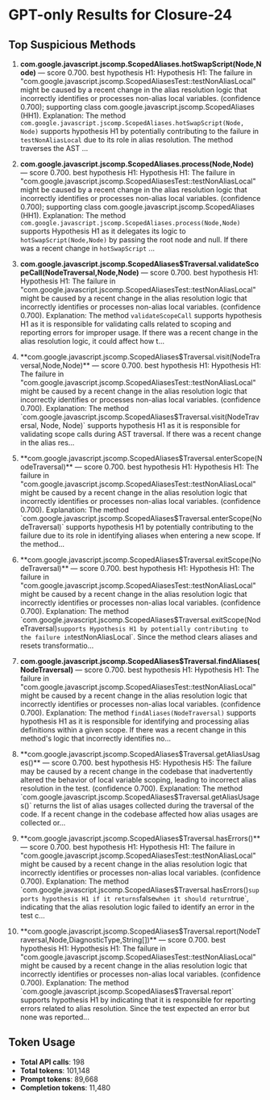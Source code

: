 # GPT-only Results for Closure-24

## Top Suspicious Methods

1. **com.google.javascript.jscomp.ScopedAliases.hotSwapScript(Node,Node)** — score 0.700. best hypothesis H1: Hypothesis H1: The failure in "com.google.javascript.jscomp.ScopedAliasesTest::testNonAliasLocal" might be caused by a recent change in the alias resolution logic that incorrectly identifies or processes non-alias local variables. (confidence 0.700); supporting class com.google.javascript.jscomp.ScopedAliases (HH1).
    Explanation: The method `com.google.javascript.jscomp.ScopedAliases.hotSwapScript(Node, Node)` supports hypothesis H1 by potentially contributing to the failure in `testNonAliasLocal` due to its role in alias resolution. The method traverses the AST ...

2. **com.google.javascript.jscomp.ScopedAliases.process(Node,Node)** — score 0.700. best hypothesis H1: Hypothesis H1: The failure in "com.google.javascript.jscomp.ScopedAliasesTest::testNonAliasLocal" might be caused by a recent change in the alias resolution logic that incorrectly identifies or processes non-alias local variables. (confidence 0.700); supporting class com.google.javascript.jscomp.ScopedAliases (HH1).
    Explanation: The method `com.google.javascript.jscomp.ScopedAliases.process(Node,Node)` supports Hypothesis H1 as it delegates its logic to `hotSwapScript(Node,Node)` by passing the root node and null. If there was a recent change in `hotSwapScript` ...

3. **com.google.javascript.jscomp.ScopedAliases$Traversal.validateScopeCall(NodeTraversal,Node,Node)** — score 0.700. best hypothesis H1: Hypothesis H1: The failure in "com.google.javascript.jscomp.ScopedAliasesTest::testNonAliasLocal" might be caused by a recent change in the alias resolution logic that incorrectly identifies or processes non-alias local variables. (confidence 0.700).
    Explanation: The method `validateScopeCall` supports hypothesis H1 as it is responsible for validating calls related to scoping and reporting errors for improper usage. If there was a recent change in the alias resolution logic, it could affect how t...

4. **com.google.javascript.jscomp.ScopedAliases$Traversal.visit(NodeTraversal,Node,Node)** — score 0.700. best hypothesis H1: Hypothesis H1: The failure in "com.google.javascript.jscomp.ScopedAliasesTest::testNonAliasLocal" might be caused by a recent change in the alias resolution logic that incorrectly identifies or processes non-alias local variables. (confidence 0.700).
    Explanation: The method `com.google.javascript.jscomp.ScopedAliases$Traversal.visit(NodeTraversal, Node, Node)` supports hypothesis H1 as it is responsible for validating scope calls during AST traversal. If there was a recent change in the alias res...

5. **com.google.javascript.jscomp.ScopedAliases$Traversal.enterScope(NodeTraversal)** — score 0.700. best hypothesis H1: Hypothesis H1: The failure in "com.google.javascript.jscomp.ScopedAliasesTest::testNonAliasLocal" might be caused by a recent change in the alias resolution logic that incorrectly identifies or processes non-alias local variables. (confidence 0.700).
    Explanation: The method `com.google.javascript.jscomp.ScopedAliases$Traversal.enterScope(NodeTraversal)` supports hypothesis H1 by potentially contributing to the failure due to its role in identifying aliases when entering a new scope. If the method...

6. **com.google.javascript.jscomp.ScopedAliases$Traversal.exitScope(NodeTraversal)** — score 0.700. best hypothesis H1: Hypothesis H1: The failure in "com.google.javascript.jscomp.ScopedAliasesTest::testNonAliasLocal" might be caused by a recent change in the alias resolution logic that incorrectly identifies or processes non-alias local variables. (confidence 0.700).
    Explanation: The method `com.google.javascript.jscomp.ScopedAliases$Traversal.exitScope(NodeTraversal)` supports Hypothesis H1 by potentially contributing to the failure in `testNonAliasLocal`. Since the method clears aliases and resets transformatio...

7. **com.google.javascript.jscomp.ScopedAliases$Traversal.findAliases(NodeTraversal)** — score 0.700. best hypothesis H1: Hypothesis H1: The failure in "com.google.javascript.jscomp.ScopedAliasesTest::testNonAliasLocal" might be caused by a recent change in the alias resolution logic that incorrectly identifies or processes non-alias local variables. (confidence 0.700).
    Explanation: The method `findAliases(NodeTraversal)` supports hypothesis H1 as it is responsible for identifying and processing alias definitions within a given scope. If there was a recent change in this method's logic that incorrectly identifies no...

8. **com.google.javascript.jscomp.ScopedAliases$Traversal.getAliasUsages()** — score 0.700. best hypothesis H5: Hypothesis H5: The failure may be caused by a recent change in the codebase that inadvertently altered the behavior of local variable scoping, leading to incorrect alias resolution in the test. (confidence 0.700).
    Explanation: The method `com.google.javascript.jscomp.ScopedAliases$Traversal.getAliasUsages()` returns the list of alias usages collected during the traversal of the code. If a recent change in the codebase affected how alias usages are collected or...

9. **com.google.javascript.jscomp.ScopedAliases$Traversal.hasErrors()** — score 0.700. best hypothesis H1: Hypothesis H1: The failure in "com.google.javascript.jscomp.ScopedAliasesTest::testNonAliasLocal" might be caused by a recent change in the alias resolution logic that incorrectly identifies or processes non-alias local variables. (confidence 0.700).
    Explanation: The method `com.google.javascript.jscomp.ScopedAliases$Traversal.hasErrors()` supports hypothesis H1 if it returns `false` when it should return `true`, indicating that the alias resolution logic failed to identify an error in the test c...

10. **com.google.javascript.jscomp.ScopedAliases$Traversal.report(NodeTraversal,Node,DiagnosticType,String[])** — score 0.700. best hypothesis H1: Hypothesis H1: The failure in "com.google.javascript.jscomp.ScopedAliasesTest::testNonAliasLocal" might be caused by a recent change in the alias resolution logic that incorrectly identifies or processes non-alias local variables. (confidence 0.700).
    Explanation: The method `com.google.javascript.jscomp.ScopedAliases$Traversal.report` supports hypothesis H1 by indicating that it is responsible for reporting errors related to alias resolution. Since the test expected an error but none was reported...


## Token Usage

- **Total API calls**: 198
- **Total tokens**: 101,148
- **Prompt tokens**: 89,668
- **Completion tokens**: 11,480
